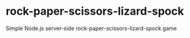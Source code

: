 # rock-paper-scissors-lizard-spock
Simple Node.js server-side rock-paper-scissors-lizard-spock game
